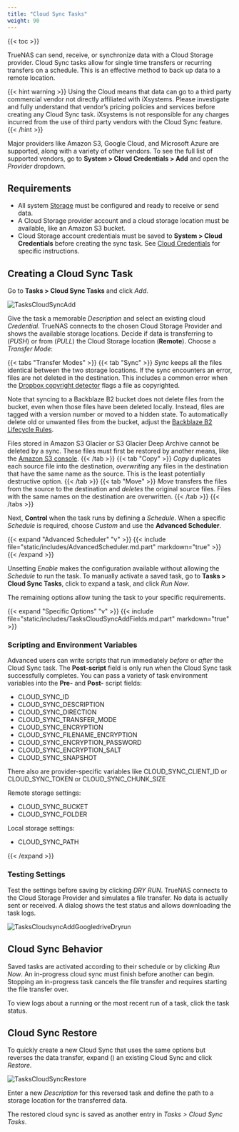 ```yaml
---
title: "Cloud Sync Tasks"
weight: 90
---
```


{{< toc >}}

TrueNAS can send, receive, or synchronize data with a Cloud Storage provider.
Cloud Sync tasks allow for single time transfers or recurring transfers on a schedule.
This is an effective method to back up data to a remote location.

{{< hint warning >}}
Using the Cloud means that data can go to a third party commercial vendor not directly affiliated with iXsystems.
Please investigate and fully understand that vendor’s pricing policies and services before creating any Cloud Sync task.
iXsystems is not responsible for any charges incurred from the use of third party vendors with the Cloud Sync feature.
{{< /hint >}}

Major providers like Amazon S3, Google Cloud, and Microsoft Azure are supported, along with a variety of other vendors.
To see the full list of supported vendors, go to **System > Cloud Credentials > Add** and open the *Provider* dropdown.

## Requirements

* All system [Storage](/core/storage/) must be configured and ready to receive or send data.
* A Cloud Storage provider account and a cloud storage location must be available, like an Amazon S3 bucket.
* Cloud Storage account credentials must be saved to **System > Cloud Credentials** before creating the sync task.
  See [Cloud Credentials](/core/system/cloudcredentials/) for specific instructions.

## Creating a Cloud Sync Task

Go to **Tasks > Cloud Sync Tasks** and click *Add*.

![TasksCloudSyncAdd](/images/CORE/12.0/TasksCloudSyncAdd.png "Creating a Cloud Sync Task")

Give the task a memorable *Description* and select an existing cloud *Credential*.
TrueNAS connects to the chosen Cloud Storage Provider and shows the available storage locations.
Decide if data is transferring to (*PUSH*) or from (*PULL*) the Cloud Storage location (**Remote**).
Choose a *Transfer Mode*:

{{< tabs "Transfer Modes" >}}
{{< tab "Sync" >}}
*Sync* keeps all the files identical between the two storage locations.
If the sync encounters an error, files are not deleted in the destination.
This includes a common error when the [Dropbox copyright detector](https://techcrunch.com/2014/03/30/how-dropbox-knows-when-youre-sharing-copyrighted-stuff-without-actually-looking-at-your-stuff/) flags a file as copyrighted.

Note that syncing to a Backblaze B2 bucket does not delete files from the bucket, even when those files have been deleted locally.
Instead, files are tagged with a version number or moved to a hidden state.
To automatically delete old or unwanted files from the bucket, adjust the [Backblaze B2 Lifecycle Rules](https://www.backblaze.com/blog/backblaze-b2-lifecycle-rules/).

Files stored in Amazon S3 Glacier or S3 Glacier Deep Archive cannot be deleted by a sync.
These files must first be restored by another means, like the [Amazon S3 console](https://docs.aws.amazon.com/AmazonS3/latest/user-guide/restore-archived-objects.html).
{{< /tab >}}
{{< tab "Copy" >}}
*Copy* duplicates each source file into the destination, _overwriting_ any files in the destination that have the same name as the source.
This is the least potentially destructive option.
{{< /tab >}}
{{< tab "Move" >}}
*Move* transfers the files from the source to the destination and _deletes_ the original source files.
Files with the same names on the destination are overwritten.
{{< /tab >}}
{{< /tabs >}}

Next, **Control** when the task runs by defining a *Schedule*.
When a specific *Schedule* is required, choose *Custom* and use the **Advanced Scheduler**.

{{< expand "Advanced Scheduler" "v" >}}
{{< include file="static/includes/AdvancedScheduler.md.part" markdown="true" >}}
{{< /expand >}}

Unsetting *Enable* makes the configuration available without allowing the *Schedule* to run the task.
To manually activate a saved task, go to **Tasks > Cloud Sync Tasks**, click <i class="fa fa-chevron-right"></i> to expand a task, and click *Run Now*.

The remaining options allow tuning the task to your specific requirements.

{{< expand "Specific Options" "v" >}}
{{< include file="static/includes/TasksCloudSyncAddFields.md.part" markdown="true" >}}

### Scripting and Environment Variables

Advanced users can write scripts that run immediately *before* or *after* the Cloud Sync task.
The **Post-script** field is only run when the Cloud Sync task successfully completes.
You can pass a variety of task environment variables into the **Pre-** and **Post-** script fields:

* CLOUD_SYNC_ID
* CLOUD_SYNC_DESCRIPTION
* CLOUD_SYNC_DIRECTION
* CLOUD_SYNC_TRANSFER_MODE
* CLOUD_SYNC_ENCRYPTION
* CLOUD_SYNC_FILENAME_ENCRYPTION
* CLOUD_SYNC_ENCRYPTION_PASSWORD
* CLOUD_SYNC_ENCRYPTION_SALT
* CLOUD_SYNC_SNAPSHOT

There also are provider-specific variables like CLOUD_SYNC_CLIENT_ID or CLOUD_SYNC_TOKEN or CLOUD_SYNC_CHUNK_SIZE

Remote storage settings:
* CLOUD_SYNC_BUCKET
* CLOUD_SYNC_FOLDER

Local storage settings:
* CLOUD_SYNC_PATH

{{< /expand >}}

### Testing Settings

Test the settings before saving by clicking *DRY RUN*.
TrueNAS connects to the Cloud Storage Provider and simulates a file transfer.
No data is actually sent or received.
A dialog shows the test status and allows downloading the task logs.

![TasksCloudsyncAddGoogledriveDryrun](/images/CORE/12.0/TasksCloudsyncAddGoogledriveDryrun.png "Example: Google Drive Test")

## Cloud Sync Behavior

Saved tasks are activated according to their schedule or by clicking *Run Now*.
An in-progress cloud sync must finish before another can begin.
Stopping an in-progress task cancels the file transfer and requires starting the file transfer over.

To view logs about a running or the most recent run of a task, click the task status.

## Cloud Sync Restore

To quickly create a new Cloud Sync that uses the same options but reverses the data transfer, expand (<i class="fa fa-chevron-right"></i>) an existing Cloud Sync and click *Restore*.

![TasksCloudSyncRestore](/images/CORE/12.0/TasksCloudSyncRestore.png "Cloud Sync Restore")

Enter a new *Description* for this reversed task and define the path to a storage location for the transferred data.

The restored cloud sync is saved as another entry in *Tasks > Cloud Sync Tasks*.
